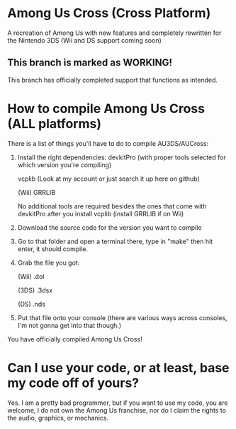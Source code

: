 # Among Us Cross (Cross Platform)
A recreation of Among Us with new features and completely rewritten for the Nintendo 3DS (Wii and DS support coming soon)

## This branch is marked as WORKING!
This branch has officially completed support that functions as intended.

# How to compile Among Us Cross (ALL platforms)

There is a list of things you'll have to do to compile AU3DS/AUCross:

1. Install the right dependencies:
   devkitPro (with proper tools selected for which version you're compiling)
   
   vcplib (Look at my account or just search it up here on github)
   
   (Wii) GRRLIB
   
   No additional tools are required besides the ones that come with devkitPro after you install vcplib (install GRRLIB if on Wii)
   
3. Download the source code for the version you want to compile
4. Go to that folder and open a terminal there, type in "make" then hit enter, it should compile.
5. Grab the file you got:

   (Wii) .dol
   
   (3DS) .3dsx
   
   (DS) .nds
   
7. Put that file onto your console (there are various ways across consoles, I'm not gonna get into that though.)

You have officially compiled Among Us Cross!

# Can I use your code, or at least, base my code off of yours?
Yes. I am a pretty bad programmer, but if you want to use my code, you are welcome, I do not own the Among Us franchise, nor do I claim the rights to the audio, graphics, or mechanics.
